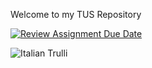 <hi>Welcome to my TUS Repository</h1>

[![Review Assignment Due Date](https://classroom.github.com/assets/deadline-readme-button-22041afd0340ce965d47ae6ef1cefeee28c7c493a6346c4f15d667ab976d596c.svg)](https://classroom.github.com/a/TykArKQx)

<img src="https://i.pinimg.com/originals/cd/f9/ff/cdf9fff097fe568c16d6be5c6b877012.png" alt="Italian Trulli">

